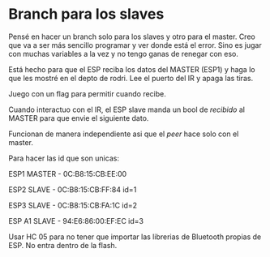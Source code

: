 # Branch para los slaves

Pensé en hacer un branch solo para los slaves y otro para el master. Creo que va a ser más sencillo programar y ver donde está el error. Sino es jugar con muchas variables a la vez y no tengo ganas de renegar con eso. 

Está hecho para que el ESP reciba los datos del MASTER (ESP1) y haga lo que les mostré en el depto de rodri. Lee el puerto del IR y apaga las tiras. 

Juego con un flag para permitir cuando recibe. 

Cuando interactuo con el IR, el ESP slave manda un bool de *recibido* al MASTER para que envie el siguiente dato. 

Funcionan de manera independiente asi que el *peer* hace solo con el master. 

Para hacer las id que son unicas: 

ESP1 MASTER - 0C:B8:15:CB:EE:00

ESP2 SLAVE  - 0C:B8:15:CB:FF:84 id=1

ESP3 SLAVE - 0C:B8:15:CB:FA:1C  id=2

ESP A1 SLAVE - 94:E6:86:00:EF:EC  id=3

Usar HC 05 para no tener que importar las librerias de Bluetooth propias de ESP. No entra dentro de la flash.
